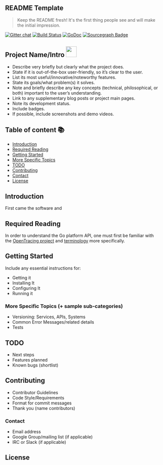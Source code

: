 ## README Template
> Keep the README fresh! It's the first thing people see and will make the initial impression.


[![Gitter chat](http://img.shields.io/badge/gitter-join%20chat%20%E2%86%92-brightgreen.svg)](https://gitter.im/opentracing/public) [![Build Status](https://travis-ci.org/opentracing/opentracing-go.svg?branch=master)](https://travis-ci.org/opentracing/opentracing-go) [![GoDoc](https://godoc.org/github.com/opentracing/opentracing-go?status.svg)](http://godoc.org/github.com/opentracing/opentracing-go)
[![Sourcegraph Badge](https://sourcegraph.com/github.com/opentracing/opentracing-go/-/badge.svg)](https://sourcegraph.com/github.com/opentracing/opentracing-go?badge)


## Project Name/Intro <img src="https://cdn-images-1.medium.com/max/126/1*xYxpulCWTYmS-m--fa92ig@2x.png" width="35"> 

- Describe very briefly but clearly what the project does.
- State if it is out-of-the-box user-friendly, so it’s clear to the user.
- List its most useful/innovative/noteworthy features.
- State its goals/what problem(s) it solves.
- Note and briefly describe any key concepts (technical, philosophical, or both) important to the user’s understanding.
- Link to any supplementary blog posts or project main pages.
- Note its development status.
- Include badges.
- If possible, include screenshots and demo videos.


## Table of content :books:

- [Introduction](#introduction)
- [Required Reading](#required-reading)
- [Getting Started](#getting-started)
- [More Specific Topics](#more-specific-topics)
- [TODO](#todo)
- [Contributing](#contributing)
- [Contact](#contact)
- [License](#license)


## Introduction

First came the software and

## Required Reading

In order to understand the Go platform API, one must first be familiar with the
[OpenTracing project](http://opentracing.io) and
[terminology](http://opentracing.io/documentation/pages/spec.html) more specifically.

## Getting Started
Include any essential instructions for:
- Getting it
- Installing It
- Configuring It
- Running it

### More Specific Topics (+ sample sub-categories)
- Versioning: Services, APIs, Systems
- Common Error Messages/related details
- Tests

## TODO
- Next steps
- Features planned
- Known bugs (shortlist)

## Contributing
- Contributor Guidelines
- Code Style/Requirements
- Format for commit messages
- Thank you (name contributors)

### Contact
- Email address
- Google Group/mailing list (if applicable)
- IRC or Slack (if applicable)


## License 
